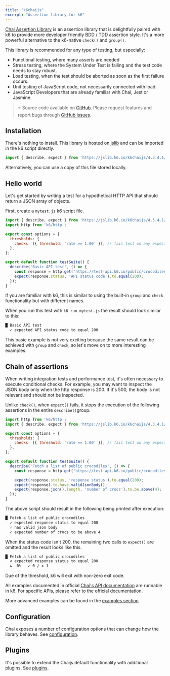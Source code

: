 ```yaml
---
title: "k6chaijs"
excerpt: "Assertion library for k6"
---
```


[Chai Assertion Library](https://www.chaijs.com/) is an assertion library that is delightfully paired with k6 to provide more developer friendly BDD / TDD assertion style. It's a more powerful alternative to the k6-native `check()` and `group()`. 

This library is recommended for any type of testing, but especially:
 - Functional testing, where many asserts are needed
 - Stress testing, where the System Under Test is failing and the test code needs to stay robust.
 - Load testing, when the test should be aborted as soon as the first failure occurs.
 - Unit testing of JavaScript code, not necessarily connected with load. 
 - JavaScript Developers that are already familiar with Chai, Jest or Jasmine.

> ⭐️ Source code available on [GitHub](https://github.com/grafana/k6-jslib-k6chaijs). 
> Please request features and report bugs through [GitHub issues](https://github.com/grafana/k6-jslib-k6chaijs/issues).


## Installation

There's nothing to install. This library is hosted on [jslib](https://jslib.k6.io/) and can be imported in the k6 script directly.


<CodeGroup labels={[]}>

```javascript
import { describe, expect } from 'https://jslib.k6.io/k6chaijs/4.3.4.1/index.js';
```

</CodeGroup>

Alternatively, you can use a copy of this file stored locally.

## Hello world

Let's get started by writing a test for a hypothetical HTTP API that should return a JSON array of objects. 

First, create a `mytest.js` k6 script file.


<CodeGroup labels={[]}>

```javascript
import { describe, expect } from 'https://jslib.k6.io/k6chaijs/4.3.4.1/index.js';
import http from 'k6/http';

export const options = {
  thresholds: {
    checks: [{ threshold: 'rate == 1.00' }], // fail test on any expect() failure
  },
};

export default function testSuite() {
  describe('Basic API test', () => {
    const response = http.get('https://test-api.k6.io/public/crocodiles');
    expect(response.status, 'API status code').to.equal(200);
  });
}
```

</CodeGroup>

If you are familiar with k6, this is similar to using the built-in `group` and `check` functionality but with different names.

When you run this test with `k6 run mytest.js` the result should look similar to this:

```bash
█ Basic API test
  ✓ expected API status code to equal 200
```

This basic example is not very exciting because the same result can be achieved with `group` and `check`, so let's move on to more interesting examples. 

## Chain of assertions

When writing integration tests and performance test, it's often necessary to execute conditional checks. For example, you may want to inspect the JSON body only when the http response is 200. If it's 500, the body is not relevant and should not be inspected. 

Unlike `check()`, when `expect()` fails, it stops the execution of the following assertions in the entire `describe()`group.


<CodeGroup labels={[]}>

```javascript
import http from 'k6/http';
import { describe, expect } from 'https://jslib.k6.io/k6chaijs/4.3.4.1/index.js';

export const options = {
  thresholds: {
    checks: [{ threshold: 'rate == 1.00' }], // fail test on any expect() failure
  },
};

export default function testSuite() {
  describe('Fetch a list of public crocodiles', () => {
    const response = http.get('https://test-api.k6.io/public/crocodiles');

    expect(response.status, 'response status').to.equal(200);
    expect(response).to.have.validJsonBody();
    expect(response.json().length, 'number of crocs').to.be.above(4);
  });
}
```

</CodeGroup>

The above script should result in the following being printed after execution:

```bash
█ Fetch a list of public crocodiles
  ✓ expected response status to equal 200
  ✓ has valid json body
  ✓ expected number of crocs to be above 4
```

When the status code isn't 200, the remaining two calls to `expect()` are omitted and the result looks like this.

```bash
█ Fetch a list of public crocodiles
  ✗ expected response status to equal 200
  ↳  0% — ✓ 0 / ✗ 1
```
Due of the threshold, k6 will exit with non-zero exit code.

All examples documented in official [Chai's API documentation](https://www.chaijs.com/api/bdd/) are runnable in k6. For specific APIs, please refer to the official documentation. 

More advanced examples can be found in the [examples section](/examples/functional-testing)

## Configuration

Chai exposes a number of configuration options that can change how the library behaves. See [configuration](./k6chaijs/configuration).

## Plugins

It's possible to extend the Chaijs default functionality with additional plugins. See [plugins](./k6chaijs/plugins).



